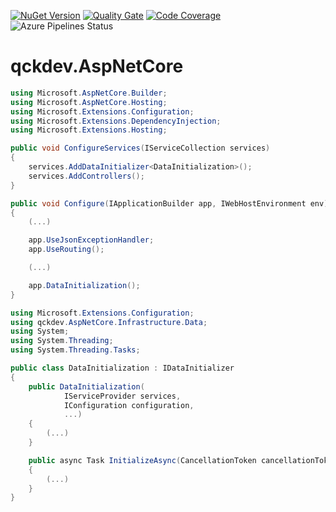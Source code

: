 <a href="https://www.nuget.org/packages/qckdev.AspNetCore"><img src="https://img.shields.io/nuget/v/qckdev.AspNetCore.svg" alt="NuGet Version"/></a>
<a href="https://sonarcloud.io/dashboard?id=qckdev.AspNetCore"><img src="https://sonarcloud.io/api/project_badges/measure?project=qckdev.AspNetCore&metric=alert_status" alt="Quality Gate"/></a>
<a href="https://sonarcloud.io/dashboard?id=qckdev.AspNetCore"><img src="https://sonarcloud.io/api/project_badges/measure?project=qckdev.AspNetCore&metric=coverage" alt="Code Coverage"/></a>
<a><img src="https://hfrances.visualstudio.com/Main/_apis/build/status/qckdev.AspNetCore?branchName=master" alt="Azure Pipelines Status"/></a>

# qckdev.AspNetCore
 
```cs
using Microsoft.AspNetCore.Builder;
using Microsoft.AspNetCore.Hosting;
using Microsoft.Extensions.Configuration;
using Microsoft.Extensions.DependencyInjection;
using Microsoft.Extensions.Hosting;

public void ConfigureServices(IServiceCollection services)
{
	services.AddDataInitializer<DataInitialization>();
	services.AddControllers();
}

public void Configure(IApplicationBuilder app, IWebHostEnvironment env)
{
	(...)

	app.UseJsonExceptionHandler;
	app.UseRouting();

	(...)

	app.DataInitialization();
}
```

```cs
using Microsoft.Extensions.Configuration;
using qckdev.AspNetCore.Infrastructure.Data;
using System;
using System.Threading;
using System.Threading.Tasks;

public class DataInitialization : IDataInitializer
{
	public DataInitialization(
			IServiceProvider services,
			IConfiguration configuration, 
			...)
	{
		(...)
	}

	public async Task InitializeAsync(CancellationToken cancellationToken)
	{
		(...)
	}
}
```

